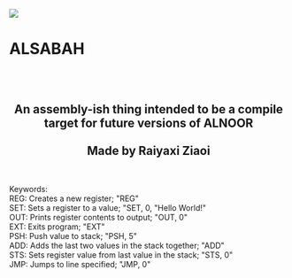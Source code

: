<img src="https://i.imgur.com/lRzzpEU.png"></img>

# ALSABAH

<div align="center"><h2><br/><br/>
 An assembly-ish thing intended to be a compile target for future versions of ALNOOR<br/><br/>Made by Raiyaxi Ziaoi
</h2></div>
<br>

Keywords: <br/>
REG: Creates a new register; "REG"<br/>
SET: Sets a register to a value; "SET, 0, "Hello World!"<br/>
OUT: Prints register contents to output; "OUT, 0"<br/>
EXT: Exits program; "EXT"<br/>
PSH: Push value to stack; "PSH, 5"<br/>
ADD: Adds the last two values in the stack together; "ADD"<br/>
STS: Sets register value from last value in the stack; "STS, 0"<br/>
JMP: Jumps to line specified; "JMP, 0"<br/>
